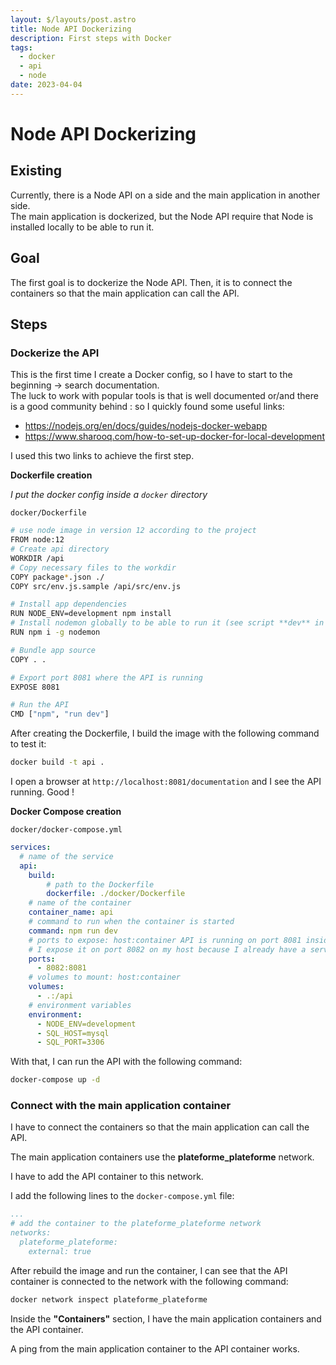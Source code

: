 ```yaml
---
layout: $/layouts/post.astro
title: Node API Dockerizing
description: First steps with Docker
tags:
  - docker
  - api
  - node
date: 2023-04-04
---
```


# Node API Dockerizing

## Existing

Currently, there is a Node API on a side and the main application in another side.  
The main application is dockerized, but the Node API require that Node is installed locally to be able to run it.

## Goal

The first goal is to dockerize the Node API.
Then, it is to connect the containers so that the main application can call the API.

## Steps

### Dockerize the API

This is the first time I create a Docker config, so I have to start to the beginning → search documentation.  
The luck to work with popular tools is that is well documented or/and there is a good community behind : so I quickly found some useful links:
- https://nodejs.org/en/docs/guides/nodejs-docker-webapp
- https://www.sharooq.com/how-to-set-up-docker-for-local-development

I used this two links to achieve the first step.  

**Dockerfile creation**

_I put the docker config inside a `docker` directory_

`docker/Dockerfile`

~~~bash
# use node image in version 12 according to the project
FROM node:12
# Create api directory
WORKDIR /api
# Copy necessary files to the workdir
COPY package*.json ./
COPY src/env.js.sample /api/src/env.js

# Install app dependencies
RUN NODE_ENV=development npm install
# Install nodemon globally to be able to run it (see script **dev** in package.json)
RUN npm i -g nodemon

# Bundle app source
COPY . .

# Export port 8081 where the API is running
EXPOSE 8081

# Run the API
CMD ["npm", "run dev"]
~~~

After creating the Dockerfile, I build the image with the following command to test it:

~~~bash
docker build -t api .
~~~

I open a browser at `http://localhost:8081/documentation` and I see the API running. Good !

**Docker Compose creation**

`docker/docker-compose.yml`

~~~yaml
services:
  # name of the service
  api:
    build: 
        # path to the Dockerfile
        dockerfile: ./docker/Dockerfile
    # name of the container
    container_name: api
    # command to run when the container is started
    command: npm run dev
    # ports to expose: host:container API is running on port 8081 inside the container
    # I expose it on port 8082 on my host because I already have a service running on port 8081
    ports:
      - 8082:8081
    # volumes to mount: host:container
    volumes:
      - .:/api
    # environment variables
    environment:
      - NODE_ENV=development
      - SQL_HOST=mysql
      - SQL_PORT=3306
~~~

With that, I can run the API with the following command:

~~~bash
docker-compose up -d
~~~

### Connect with the main application container

I have to connect the containers so that the main application can call the API.

The main application containers use the **plateforme_plateforme** network.

I have to add the API container to this network.

I add the following lines to the `docker-compose.yml` file:

~~~yaml
...
# add the container to the plateforme_plateforme network
networks:
  plateforme_plateforme:
    external: true
~~~

After rebuild the image and run the container, I can see that the API container is connected to the network with the following command:

~~~bash
docker network inspect plateforme_plateforme
~~~

Inside the **"Containers"** section, I have the main application containers and the API container.

A ping from the main application container to the API container works.

